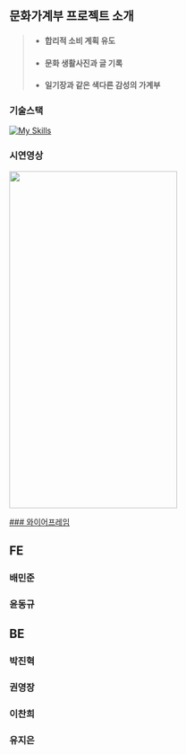## 문화가계부 프로젝트 소개

> + #### 합리적 소비 계획 유도
> + #### 문화 생활사진과 글 기록
> + #### 일기장과 같은 색다른 감성의 가계부

### 기술스택
[![My Skills](https://skillicons.dev/icons?i=html,css,js,react,ts,redux,styledcomponents,vite,git)](https://skillicons.dev)

### 시연영상

<img src="https://user-images.githubusercontent.com/103413040/222675624-1f5126bf-04ed-423b-944d-294327ffab73.gif" width="300" height="600"/>


<a href="https://www.figma.com/file/Z4r9QKgLsIGKaQmNEqkHw2/second-project?node-id=0%3A1&t=dh7wRQ8InFe6iQmL-1">### 와이어프레임</a>


## FE
### 배민준
### 윤동규


## BE
### 박진혁
### 권영장
### 이찬희
### 유지은
